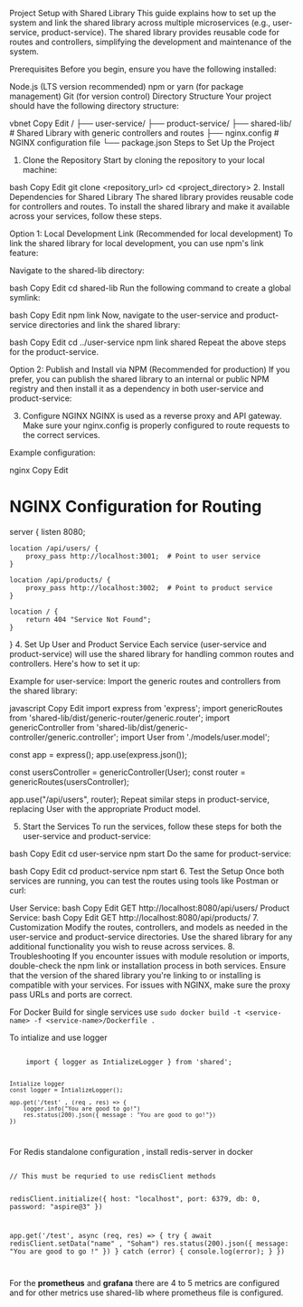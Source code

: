 Project Setup with Shared Library
This guide explains how to set up the system and link the shared library across multiple microservices (e.g., user-service, product-service). The shared library provides reusable code for routes and controllers, simplifying the development and maintenance of the system.

Prerequisites
Before you begin, ensure you have the following installed:

Node.js (LTS version recommended)
npm or yarn (for package management)
Git (for version control)
Directory Structure
Your project should have the following directory structure:

vbnet
Copy
Edit
/
 ├── user-service/
 ├── product-service/
 ├── shared-lib/          # Shared Library with generic controllers and routes
 ├── nginx.config         # NGINX configuration file
 └── package.json
Steps to Set Up the Project
1. Clone the Repository
Start by cloning the repository to your local machine:

bash
Copy
Edit
git clone <repository_url>
cd <project_directory>
2. Install Dependencies for Shared Library
The shared library provides reusable code for controllers and routes. To install the shared library and make it available across your services, follow these steps.

Option 1: Local Development Link (Recommended for local development)
To link the shared library for local development, you can use npm's link feature:

Navigate to the shared-lib directory:

bash
Copy
Edit
cd shared-lib
Run the following command to create a global symlink:

bash
Copy
Edit
npm link
Now, navigate to the user-service and product-service directories and link the shared library:

bash
Copy
Edit
cd ../user-service
npm link shared
Repeat the above steps for the product-service.

Option 2: Publish and Install via NPM (Recommended for production)
If you prefer, you can publish the shared library to an internal or public NPM registry and then install it as a dependency in both user-service and product-service:

3. Configure NGINX
NGINX is used as a reverse proxy and API gateway. Make sure your nginx.config is properly configured to route requests to the correct services.

Example configuration:

nginx
Copy
Edit
# NGINX Configuration for Routing
server {
    listen 8080;

    location /api/users/ {
        proxy_pass http://localhost:3001;  # Point to user service
    }

    location /api/products/ {
        proxy_pass http://localhost:3002;  # Point to product service
    }

    location / {
        return 404 "Service Not Found";
    }
}
4. Set Up User and Product Service
Each service (user-service and product-service) will use the shared library for handling common routes and controllers. Here's how to set it up:

Example for user-service:
Import the generic routes and controllers from the shared library:

javascript
Copy
Edit
import express from 'express';
import genericRoutes from 'shared-lib/dist/generic-router/generic.router';
import genericController from 'shared-lib/dist/generic-controller/generic.controller';
import User from './models/user.model';

const app = express();
app.use(express.json());

const usersController = genericController(User);
const router = genericRoutes(usersController);

app.use("/api/users", router);
Repeat similar steps in product-service, replacing User with the appropriate Product model.

5. Start the Services
To run the services, follow these steps for both the user-service and product-service:

bash
Copy
Edit
cd user-service
npm start
Do the same for product-service:

bash
Copy
Edit
cd product-service
npm start
6. Test the Setup
Once both services are running, you can test the routes using tools like Postman or curl:

User Service:
bash
Copy
Edit
GET http://localhost:8080/api/users/
Product Service:
bash
Copy
Edit
GET http://localhost:8080/api/products/
7. Customization
Modify the routes, controllers, and models as needed in the user-service and product-service directories.
Use the shared library for any additional functionality you wish to reuse across services.
8. Troubleshooting
If you encounter issues with module resolution or imports, double-check the npm link or installation process in both services.
Ensure that the version of the shared library you're linking to or installing is compatible with your services.
For issues with NGINX, make sure the proxy pass URLs and ports are correct.

For Docker Build for single services 
use ``` sudo docker build -t <service-name> -f <service-name>/Dockerfile . ```

To intialize and use logger 

<code>
    import { logger as IntializeLogger } from 'shared';

    Intialize logger
    const logger = IntializeLogger();

    app.get('/test' , (req , res) => {
        logger.info("You are good to go!")
        res.status(200).json({ message : "You are good to go!"})
    })
</code>

For Redis standalone configuration , install redis-server in docker

<code>
// This must be requried to use redisClient methods

redisClient.initialize({ host: "localhost", port: 6379, db: 0, password: "aspire@3" })

app.get('/test', async (req, res) => {
    try {
        await redisClient.setData("name" , "Soham")
        res.status(200).json({ message: "You are good to go !" })
    } catch (error) {
        console.log(error);
    }
})

</code>


For the <b>prometheus</b> and <b>grafana</b> there are 4 to 5 metrics are configured and for other metrics use shared-lib where prometheus file is configured. 

